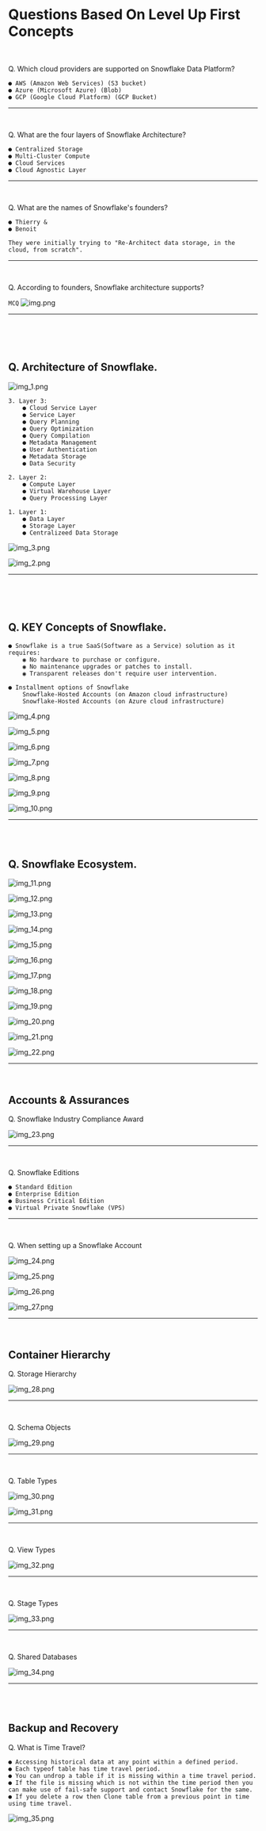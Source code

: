  # Questions Based On Level Up First Concepts

<br>

Q.  Which cloud providers are supported on Snowflake Data Platform?

    ● AWS (Amazon Web Services) (S3 bucket)
    ● Azure (Microsoft Azure) (Blob)
    ● GCP (Google Cloud Platform) (GCP Bucket)

---
<br>

Q. What are the four layers of Snowflake Architecture?

    ● Centralized Storage
    ● Multi-Cluster Compute 
    ● Cloud Services
    ● Cloud Agnostic Layer

---
<br>

Q. What are the names of Snowflake's founders?

    ● Thierry &
    ● Benoit

`They were initially trying to "Re-Architect data storage, in the cloud, from scratch".`

---
<br>

Q. According to founders, Snowflake architecture supports?

`MCQ`
![img.png](img/img.png)

---
<br>
<br>
<br>

## Q. Architecture of Snowflake.

![img_1.png](img/img_1.png)

    3. Layer 3:
        ● Cloud Service Layer
        ● Service Layer
        ● Query Planning
        ● Query Optimization
        ● Query Compilation
        ● Metadata Management
        ● User Authentication
        ● Metadata Storage
        ● Data Security

    2. Layer 2: 
        ● Compute Layer
        ● Virtual Warehouse Layer
        ● Query Processing Layer

    1. Layer 1:
        ● Data Layer
        ● Storage Layer
        ● Centralizeed Data Storage

![img_3.png](img/img_3.png)

![img_2.png](img/img_2.png)

---
<br>
<br>
<br>

## Q. KEY Concepts of Snowflake.

    ● Snowflake is a true SaaS(Software as a Service) solution as it requires:
        ◉ No hardware to purchase or configure.
        ◉ No maintenance upgrades or patches to install.
        ◉ Transparent releases don't require user intervention.

    ● Installment options of Snowflake
        Snowflake-Hosted Accounts (on Amazon cloud infrastructure)
        Snowflake-Hosted Accounts (on Azure cloud infrastructure)



![img_4.png](img/img_4.png)

![img_5.png](img/img_5.png)

![img_6.png](img/img_6.png)

![img_7.png](img/img_7.png)

![img_8.png](img/img_8.png)

![img_9.png](img/img_9.png)

![img_10.png](img/img_10.png)


---
<br>
<br>

## Q. Snowflake Ecosystem.

![img_11.png](img/img_11.png)

![img_12.png](img/img_12.png)

![img_13.png](img/img_13.png)

![img_14.png](img/img_14.png)

![img_15.png](img/img_15.png)

![img_16.png](img/img_16.png)

![img_17.png](img/img_17.png)

![img_18.png](img/img_18.png)

![img_19.png](img/img_19.png)

![img_20.png](img/img_20.png)

![img_21.png](img/img_21.png)

![img_22.png](img/img_22.png)

---
<br>

## Accounts & Assurances

Q. Snowflake Industry Compliance Award

![img_23.png](img/img_23.png)

---
<br>

Q. Snowflake Editions

    ● Standard Edition
    ● Enterprise Edition
    ● Business Critical Edition
    ● Virtual Private Snowflake (VPS)

---
<br>

Q. When setting up a Snowflake Account

![img_24.png](img/img_24.png)

![img_25.png](img/img_25.png)

![img_26.png](img/img_26.png)

![img_27.png](img/img_27.png)

---
<br>

## Container Hierarchy

Q. Storage Hierarchy 

![img_28.png](img/img_28.png)

---
<br>

Q. Schema Objects

![img_29.png](img/img_29.png)

---
<br>

Q. Table Types

![img_30.png](img/img_30.png)

![img_31.png](img/img_31.png)

---
<br>

Q. View Types

![img_32.png](img/img_32.png)

---
<br>

Q. Stage Types

![img_33.png](img/img_33.png)

---
<br>

Q. Shared Databases

![img_34.png](img/img_34.png)

---
<br>
<br>

## Backup and Recovery

Q. What is Time Travel?

    ● Accessing historical data at any point within a defined period.
    ● Each typeof table has time travel period.
    ● You can undrop a table if it is missing within a time travel period.
    ● If the file is missing which is not within the time period then you can make use of fail-safe support and contact Snowflake for the same.
    ● If you delete a row then Clone table from a previous point in time using time travel.

![img_35.png](img/img_35.png)
